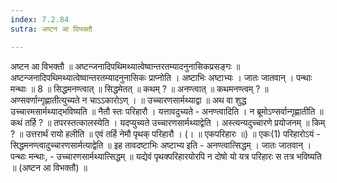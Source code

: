```yaml
---
index: 7.2.84
sutra: अष्टन आ विभक्तौ

---
```

 अष्टन आ विभक्तौ ॥ अष्टन्जनादिपथिमथ्यात्वेष्वान्तरतम्यादनुनासिकप्रसङ्गः ॥ अष्टन्जनादिपथिमथ्यात्वेष्वान्तरतम्यादनुनासिकः प्राप्नोति । अष्टाभिः अष्टाभ्यः । जातः जातवान् । पन्थाः मन्थाः ॥ 8 ॥ सिद्धमनण्त्वात् ॥ सिद्धमेतत् ॥ कथम् ? ॥ अनण्त्वात् ॥ कथमनण्त्वम् ? ॥ अण्सवर्णान्गृह्णातीत्युच्यते न चाऽऽकारोऽण् । ॥ उच्चारणसार्मथ्याद्वा ॥ अथ वा शुद्ध उच्चारमसार्मथ्याद्भविष्यति ॥ नैतौ स्तः परिहारौ । यत्तावदुच्यते - अनण्त्वादिति । न ब्रूमोऽण्सर्वान्गृह्णातीति ॥ कथं तर्हि ? ॥ तपरस्तत्कालस्येति । यदप्युच्यते उच्चारणसार्मथ्याद्वेति । अस्त्यन्यदुच्चारणे प्रयोजनम् ॥ किम् ? ॥ उत्तरार्थं रायो हलीति ॥ एवं तर्हि नेमौ पृथक् परिहारौ । (। ॥ एकपरिहारः ॥) ॥ एकः(1) परिहारोऽयं  - सिद्धमनण्त्वादुच्चारणसार्मत्याद्वेति ॥ इह तावदष्टाभिः अष्टाभ्य इति  -  अनण्त्वात्सिद्धम् । जातः जातवान् । पन्थाः मन्थाः, - उच्चारणसार्मथ्यात्सिद्धम् ॥ यद्येवं पृथक्परिहारयोरपि न दोषो यो यत्र परिहारः स तत्र भविष्यति ॥ (अष्टन आ विभक्तौ) ॥ 